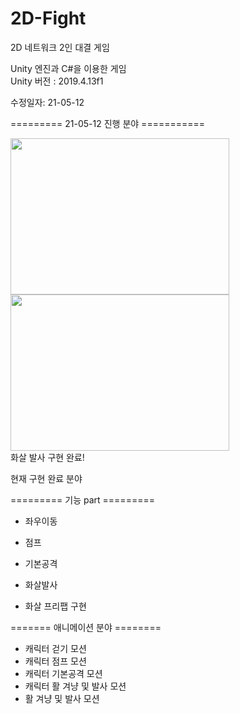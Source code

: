 # 2D-Fight
2D 네트워크 2인 대결 게임

Unity 엔진과 C#을 이용한 게임<br>
Unity 버전 : 2019.4.13f1

수정일자: 21-05-12




========= 21-05-12 진행 분야 ===========
<div>
<img src="https://user-images.githubusercontent.com/63836325/117990697-5c3ed080-b378-11eb-97bf-db84491b6ea9.PNG" width=350 height=250>
<img src="https://user-images.githubusercontent.com/63836325/117990746-6791fc00-b378-11eb-88ed-012dbb084253.PNG" width=350 height=250>
</div>
화살 발사 구현 완료!

현재 구현 완료 분야

========= 기능 part =========

- 좌우이동
- 점프
- 기본공격
- 화살발사 

- 화살 프리팹 구현

======= 애니메이션 분야 ========

- 캐릭터 걷기 모션
- 캐릭터 점프 모션
- 캐릭터 기본공격 모션
- 캐릭터 활 겨냥 및 발사 모션
- 활 겨냥 및 발사 모션



